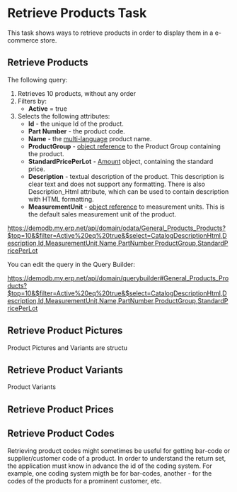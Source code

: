 # Retrieve Products Task

This task shows ways to retrieve products in order to display them in a e-commerce store.

## Retrieve Products

The following query:
1. Retrieves 10 products, without any order
2. Filters by:
   - **Active** = true
3. Selects the following attributes:
   - **Id** - the unique Id of the product.
   - **Part Number** - the product code.
   - **Name** - the [multi-language](~/apis/domainapi/complex-values.md#multi-language-string) product name.
   - **ProductGroup** - [object reference](~/apis/domainapi/referenced-object.md) to the Product Group containing the product.
   - **StandardPricePerLot** - [Amount](~/apis/domainapi/complex-values.md#amount) object, containing the standard price.
   - **Description** - textual description of the product. This description is clear text and does not support any formatting. There is also Description_Html attribute, which can be used to contain description with HTML formatting.
   - **MeasurementUnit** - [object reference](~/apis/domainapi/referenced-object.md) to measurement units. This is the default sales measurement unit of the product.

https://demodb.my.erp.net/api/domain/odata/General_Products_Products?$top=10&$filter=Active%20eq%20true&$select=CatalogDescriptionHtml,Description,Id,MeasurementUnit,Name,PartNumber,ProductGroup,StandardPricePerLot

You can edit the query in the Query Builder:

https://demodb.my.erp.net/api/domain/querybuilder#General_Products_Products?$top=10&$filter=Active%20eq%20true&$select=CatalogDescriptionHtml,Description,Id,MeasurementUnit,Name,PartNumber,ProductGroup,StandardPricePerLot

## Retrieve Product Pictures
Product Pictures and Variants are structu


## Retrieve Product Variants
Product Variants 

## Retrieve Product Prices

## Retrieve Product Codes
Retrieving product codes might sometimes be useful for getting bar-code or supplier/customer code of a product.
In order to understand the return set, the application must know in advance the id of the coding system.
For example, one coding system migth be for bar-codes, another - for the codes of the products for a prominent customer, etc.


